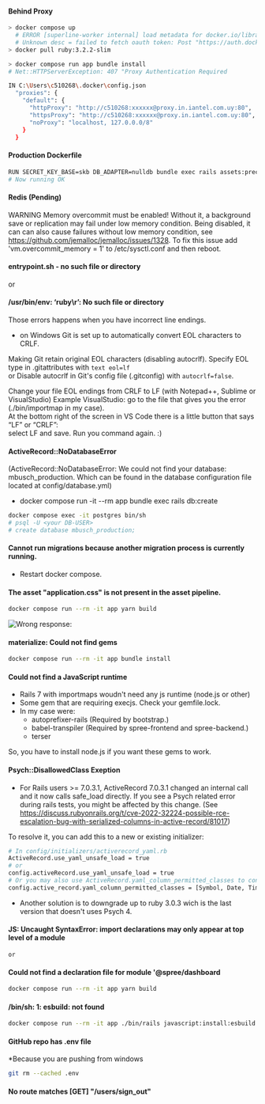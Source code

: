 #### Behind Proxy

```sh
> docker compose up
  # ERROR [superline-worker internal] load metadata for docker.io/library/ruby:3.2.2-slim
  # Unknown desc = failed to fetch oauth token: Post "https://auth.docker.io/token": Proxy Authentication Required ( Forefront TMG requires authorization to fulfill the request. Access to the Web Proxy filter is denied.)
> docker pull ruby:3.2.2-slim
```

```sh
> docker compose run app bundle install
# Net::HTTPServerException: 407 "Proxy Authentication Required 

IN C:\Users\c510268\.docker\config.json
  "proxies": {
    "default": {
      "httpProxy": "http://c510268:xxxxxx@proxy.in.iantel.com.uy:80",
      "httpsProxy": "http://c510268:xxxxxx@proxy.in.iantel.com.uy:80",
      "noProxy": "localhost, 127.0.0.0/8"
    }
  }
```

#### Production Dockerfile

```sh
RUN SECRET_KEY_BASE=skb DB_ADAPTER=nulldb bundle exec rails assets:precompile
# Now running OK
```

#### Redis (Pending)

WARNING Memory overcommit must be enabled! Without it, a background save or replication may fail under low memory condition. Being disabled, it can can also cause failures without low memory condition, see https://github.com/jemalloc/jemalloc/issues/1328. To fix this issue add 'vm.overcommit_memory = 1' to /etc/sysctl.conf and then reboot.

#### entrypoint.sh - no such file or directory
  or
#### /usr/bin/env: ‘ruby\r’: No such file or directory

Those errors happens when you have incorrect line endings. <br>
* on Windows Git is set up to automatically convert EOL characters to CRLF.

Making Git retain original EOL characters (disabling autocrlf).
  Specify EOL type in .gitattributes with `text eol=lf` <br>
  or Disable autocrlf in Git's config file (.gitconfig) with `autocrlf=false`.
  
  Change your file EOL endings from CRLF to LF (with Notepad++, Sublime or VisualStudio)
  Example VisualStudio: go to the file that gives you the error (./bin/importmap in my case). <br>
  At the bottom right of the screen in VS Code there is a little button that says “LF” or “CRLF”: <br>
  select LF and save. Run you command again. :)

#### ActiveRecord::NoDatabaseError
(ActiveRecord::NoDatabaseError: We could not find your database: mbusch_production. Which can be found in the database configuration file located at config/database.yml)

* docker compose run -it --rm app bundle exec rails db:create

```sh
docker compose exec -it postgres bin/sh
# psql -U <your DB-USER>
# create database mbusch_production;
```

#### Cannot run migrations because another migration process is currently running.

* Restart docker compose.

#### The asset "application.css" is not present in the asset pipeline.

```sh
docker compose run --rm -it app yarn build
```

![Wrong response: ](wrong-response-1.png)

#### materialize: Could not find gems

```sh
docker compose run --rm -it app bundle install
```

#### Could not find a JavaScript runtime

* Rails 7 with importmaps woudn't need any js runtime (node.js or other)
* Some gem that are requiring execjs. Check your gemfile.lock.
* In my case were:
  * autoprefixer-rails (Required by bootstrap.)
  * babel-transpiler (Required by spree-frontend and spree-backend.)
  * terser

So, you have to install node.js if you want these gems to work.

#### Psych::DisallowedClass Exeption

* For Rails users >= 7.0.3.1, ActiveRecord 7.0.3.1 changed an internal call and it now calls safe_load directly. If you see a Psych related error during rails tests, you might be affected by this change.
(See https://discuss.rubyonrails.org/t/cve-2022-32224-possible-rce-escalation-bug-with-serialized-columns-in-active-record/81017)

To resolve it, you can add this to a new or existing initializer:

```sh
# In config/initializers/activerecord_yaml.rb
ActiveRecord.use_yaml_unsafe_load = true
# or
config.activeRecord.use_yaml_unsafe_load = true
# Or you may also use ActiveRecord.yaml_column_permitted_classes to configure the allowed classes instead.
config.active_record.yaml_column_permitted_classes = [Symbol, Date, Time]
```

* Another solution is to downgrade up to ruby 3.0.3 wich is the last version that doesn't uses Psych 4. 

#### JS: Uncaught SyntaxError: import declarations may only appear at top level of a module
    or
#### Could not find a declaration file for module '@spree/dashboard

```sh
docker compose run --rm -it app yarn build
```

#### /bin/sh: 1: esbuild: not found

```sh
docker compose run --rm -it app ./bin/rails javascript:install:esbuild
```

#### GitHub repo has .env file

*Because you are pushing from windows

```sh
git rm --cached .env
```


#### No route matches [GET] "/users/sign_out"
